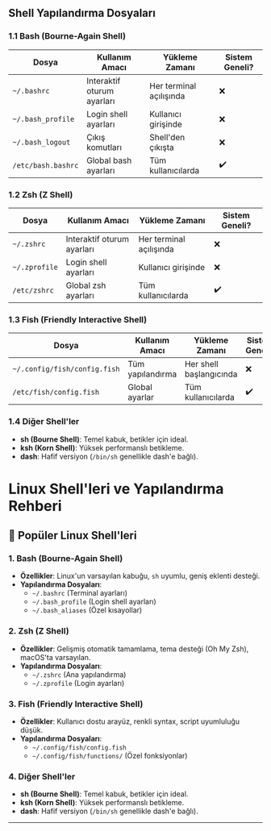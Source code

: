 
## Shell Yapılandırma Dosyaları

### 1.1 Bash (Bourne-Again Shell)
| Dosya | Kullanım Amacı | Yükleme Zamanı | Sistem Geneli? |
|-------|---------------|----------------|----------------|
| `~/.bashrc` | Interaktif oturum ayarları | Her terminal açılışında | ❌ |
| `~/.bash_profile` | Login shell ayarları | Kullanıcı girişinde | ❌ |
| `~/.bash_logout` | Çıkış komutları | Shell'den çıkışta | ❌ |
| `/etc/bash.bashrc` | Global bash ayarları | Tüm kullanıcılarda | ✔️ |

### 1.2 Zsh (Z Shell)
| Dosya | Kullanım Amacı | Yükleme Zamanı | Sistem Geneli? |
|-------|---------------|----------------|----------------|
| `~/.zshrc` | Interaktif oturum ayarları | Her terminal açılışında | ❌ |
| `~/.zprofile` | Login shell ayarları | Kullanıcı girişinde | ❌ |
| `/etc/zshrc` | Global zsh ayarları | Tüm kullanıcılarda | ✔️ |

### 1.3 Fish (Friendly Interactive Shell)
| Dosya | Kullanım Amacı | Yükleme Zamanı | Sistem Geneli? |
|-------|---------------|----------------|----------------|
| `~/.config/fish/config.fish` | Tüm yapılandırma | Her shell başlangıcında | ❌ |
| `/etc/fish/config.fish` | Global ayarlar | Tüm kullanıcılarda | ✔️ |

### 1.4 **Diğer Shell'ler**
- **sh (Bourne Shell)**: Temel kabuk, betikler için ideal.
- **ksh (Korn Shell)**: Yüksek performanslı betikleme.
- **dash**: Hafif versiyon (`/bin/sh` genellikle dash'e bağlı).


# Linux Shell'leri ve Yapılandırma Rehberi

## 🐚 Popüler Linux Shell'leri

### 1. **Bash (Bourne-Again Shell)**
- **Özellikler**: Linux'un varsayılan kabuğu, `sh` uyumlu, geniş eklenti desteği.
- **Yapılandırma Dosyaları**:
  - `~/.bashrc` (Terminal ayarları)
  - `~/.bash_profile` (Login shell ayarları)
  - `~/.bash_aliases` (Özel kısayollar)

### 2. **Zsh (Z Shell)**
- **Özellikler**: Gelişmiş otomatik tamamlama, tema desteği (Oh My Zsh), macOS'ta varsayılan.
- **Yapılandırma Dosyaları**:
  - `~/.zshrc` (Ana yapılandırma)
  - `~/.zprofile` (Login ayarları)

### 3. **Fish (Friendly Interactive Shell)**
- **Özellikler**: Kullanıcı dostu arayüz, renkli syntax, script uyumluluğu düşük.
- **Yapılandırma Dosyaları**:
  - `~/.config/fish/config.fish`
  - `~/.config/fish/functions/` (Özel fonksiyonlar)

### 4. **Diğer Shell'ler**
- **sh (Bourne Shell)**: Temel kabuk, betikler için ideal.
- **ksh (Korn Shell)**: Yüksek performanslı betikleme.
- **dash**: Hafif versiyon (`/bin/sh` genellikle dash'e bağlı).

---
